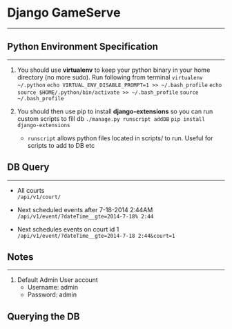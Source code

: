 # Django GameServe
-------------------



## Python Environment Specification
-------------------

1. You should use **virtualenv** to keep your python binary in your home directory (no more sudo). Run following from terminal
`virtualenv ~/.python`
`echo VIRTUAL_ENV_DISABLE_PROMPT=1 >> ~/.bash_profile`
`echo source $HOME/.python/bin/activate >> ~/.bash_profile`
`source ~/.bash_profile`

2. You should then use pip to install **django-extensions** so you can run custom scripts to fill db
`./manage.py runscript addDB`
`pip install django-extensions`
    - `runscript` allows python files located in scripts/ to run. Useful for scripts to add to DB etc


## DB Query
-------------------  
- All courts  
  `/api/v1/court/` 

- Next scheduled events after 7-18-2014 2:44AM  
  `/api/v1/event/?dateTime__gte=2014-7-18% 2:44`  

- Next schedules events on court id 1    
  `/api/v1/event/?dateTime__gte=2014-7-18 2:44&court=1`




## Notes
-------------------

1. Default Admin User account
    - Username: admin
    - Password: admin





## Querying the DB
